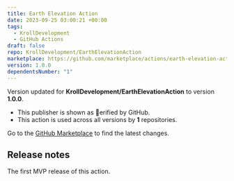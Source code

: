 ```yaml
---
title: Earth Elevation Action
date: 2023-09-25 03:00:21 +00:00
tags:
  - KrollDevelopment
  - GitHub Actions
draft: false
repo: KrollDevelopment/EarthElevationAction
marketplace: https://github.com/marketplace/actions/earth-elevation-action
version: 1.0.0
dependentsNumber: "1"
---
```



Version updated for **KrollDevelopment/EarthElevationAction** to version **1.0.0**.
- This publisher is shown as erified by GitHub.
- This action is used across all versions by **1** repositories.

Go to the [GitHub Marketplace](https://github.com/marketplace/actions/earth-elevation-action) to find the latest changes.

## Release notes

The first MVP release of this action.
